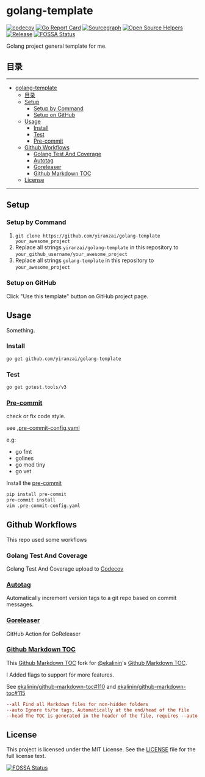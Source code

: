 # golang-template

[![codecov](https://codecov.io/gh/yiranzai/golang-template/branch/master/graph/badge.svg)](https://codecov.io/gh/yiranzai/golang-template)
[![Go Report Card](https://goreportcard.com/badge/github.com/yiranzai/golang-template)](https://goreportcard.com/report/github.com/yiranzai/golang-template)
[![Sourcegraph](https://sourcegraph.com/github.com/yiranzai/golang-template/-/badge.svg)](https://sourcegraph.com/github.com/yiranzai/golang-template?badge)
[![Open Source Helpers](https://www.codetriage.com/yiranzai/golang-template/badges/users.svg)](https://www.codetriage.com/yiranzai/golang-template)
[![Release](https://img.shields.io/github/release/yiranzai/golang-template.svg?style=flat-square)](https://github.com/yiranzai/golang-template/releases)
[![FOSSA Status](https://app.fossa.com/api/projects/git%2Bgithub.com%2Fyiranzai%2Fgolang-template.svg?type=shield)](https://app.fossa.com/projects/git%2Bgithub.com%2Fyiranzai%2Fgolang-template?ref=badge_shield)

Golang project general template for me.

## 目录

______________________________________________________________________

<!--ts-->
   * [golang-template](#golang-template)
      * [目录](#目录)
      * [Setup](#setup)
         * [Setup by Command](#setup-by-command)
         * [Setup on GitHub](#setup-on-github)
      * [Usage](#usage)
         * [Install](#install)
         * [Test](#test)
         * [<a href="https://pre-commit.com/" rel="nofollow">Pre-commit</a>](#pre-commit)
      * [Github Workflows](#github-workflows)
         * [Golang Test And Coverage](#golang-test-and-coverage)
         * [<a href="https://github.com/pantheon-systems/autotag">Autotag</a>](#autotag)
         * [<a href="https://github.com/goreleaser/goreleaser-action">Goreleaser</a>](#goreleaser)
         * [<a href="https://github.com/yiranzai/github-markdown-toc">Github Markdown TOC</a>](#github-markdown-toc)
      * [License](#license)

<!-- Added by: runner, at: Sat Apr 10 09:08:32 UTC 2021 -->

<!--te-->

______________________________________________________________________

## Setup

### Setup by Command

1. `git clone https://github.com/yiranzai/golang-template your_awesome_project`
1. Replace all strings `yiranzai/golang-template` in this repository to `your_github_username/your_awesome_project`
1. Replace all strings `golang-template` in this repository to `your_awesome_project`

### Setup on GitHub

Click "Use this template" button on GitHub project page.

## Usage

Something.

### Install

```sh
go get github.com/yiranzai/golang-template
```

### Test

```sh
go get gotest.tools/v3
```

### [Pre-commit](https://pre-commit.com/)

check or fix code style.

see [.pre-commit-config.yaml](.pre-commit-config.yaml)

e.g:

- go fmt
- golines
- go mod tiny
- go vet

Install the [pre-commit](https://pre-commit.com/)

```sh
pip install pre-commit
pre-commit install
vim .pre-commit-config.yaml
```

## Github Workflows

This repo used some workflows

### Golang Test And Coverage

Golang Test And Coverage upload to [Codecov](https://codecov.io)

### [Autotag](https://github.com/pantheon-systems/autotag)

Automatically increment version tags to a git repo based on commit messages.

### [Goreleaser](https://github.com/goreleaser/goreleaser-action)

GitHub Action for GoReleaser

### [Github Markdown TOC](https://github.com/yiranzai/github-markdown-toc)

This [Github Markdown TOC](https://github.com/yiranzai/github-markdown-toc) fork for [@ekalinin](https://github.com/ekalinin)'s [Github Markdown TOC](https://github.com/ekalinin/github-markdown-toc).

I Added flags to support for more features.

See [ekalinin/github-markdown-toc#110](https://github.com/ekalinin/github-markdown-toc/issues/110) and [ekalinin/github-markdown-toc#115](https://github.com/ekalinin/github-markdown-toc/pull/115)

```ini
--all Find all Markdown files for non-hidden folders
--auto Ignore ts/te tags, Automatically at the end/head of the file
--head The TOC is generated in the header of the file, requires --auto
```

## License

This project is licensed under the MIT License.
See the [LICENSE](./LICENSE) file
for the full license text.

[![FOSSA Status](https://app.fossa.com/api/projects/git%2Bgithub.com%2Fyiranzai%2Fgolang-template.svg?type=large)](https://app.fossa.com/projects/git%2Bgithub.com%2Fyiranzai%2Fgolang-template?ref=badge_large)
